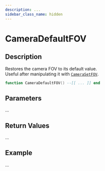 ```yaml
---
description: ...
sidebar_class_name: hidden
---
```


# CameraDefaultFOV

## Description

Restores the camera FOV to its default value.
<br/>Useful after manipulating it with [`CameraSetFOV`](https://bully-scripting.vercel.app/docs/game-reference/global-functions/CameraSetFOV).

```lua
function CameraDefaultFOV() --[[ ... ]] end
```

## Parameters

...

## Return Values

...

## Example

...

